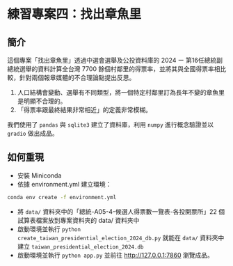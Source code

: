 
# 練習專案四：找出章魚里

## 簡介
這個專案「找出章魚里」透過中選會選舉及公投資料庫的 2024 ー 第16任總統副總統選舉的資料計算全台灣 7700 餘個村鄰里的得票率，並將其與全國得票率相比較，針對兩個報章媒體的不合理論點提出反思。

1. 人口結構會變動、選舉有不同類型，將一個特定村鄰里訂為長年不變的章魚里是明顯不合理的。
2. 「得票率跟最終結果非常相近」的定義非常模糊。

我們使用了 `pandas` 與 `sqlite3` 建立了資料庫，利用 `numpy` 進行概念驗證並以 `gradio` 做出成品。

## 如何重現

- 安裝 Miniconda
- 依據 environment.yml 建立環境：

```bash
conda env create -f environment.yml
```

- 將 `data/` 資料夾中的「總統-A05-4-候選人得票數一覽表-各投開票所」22 個試算表檔案放到專案資料夾的 data/ 資料夾中
- 啟動環境並執行 `python create_taiwan_presidential_election_2024_db.py` 就能在 `data/` 資料夾中建立 `taiwan_presidential_election_2024.db`
- 啟動環境並執行 `python app.py` 並前往 http://127.0.0.1:7860 瀏覽成品。
